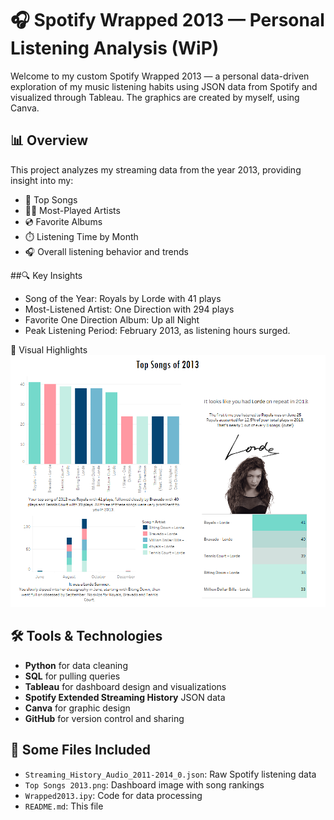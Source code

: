 # 🎧 Spotify Wrapped 2013 — Personal Listening Analysis (WiP)
Welcome to my custom Spotify Wrapped 2013 — a personal data-driven exploration of my music listening habits using JSON data from Spotify and visualized through Tableau. The graphics are created by myself, using Canva.

## 📊 Overview
This project analyzes my streaming data from the year 2013, providing insight into my:
- 🎵 Top Songs
- 👩‍🎤 Most-Played Artists
- 💿 Favorite Albums
- ⏱️ Listening Time by Month
- 🎧 Overall listening behavior and trends

##🔍 Key Insights
- Song of the Year: Royals by Lorde with 41 plays
- Most-Listened Artist: One Direction with 294 plays
- Favorite One Direction Album: Up all Night
- Peak Listening Period: February 2013, as listening hours surged.

📸 Visual Highlights
<img src="Top Songs 2013.png" alt="Top Songs 2012" width="600"/>

## 🛠️ Tools & Technologies
- **Python** for data cleaning
- **SQL** for pulling queries
- **Tableau** for dashboard design and visualizations 
- **Spotify Extended Streaming History** JSON data
- **Canva** for graphic design
- **GitHub** for version control and sharing

## 📁 Some Files Included
- `Streaming_History_Audio_2011-2014_0.json`: Raw Spotify listening data
- `Top Songs 2013.png`: Dashboard image with song rankings
- `Wrapped2013.ipy`: Code for data processing
- `README.md`: This file
